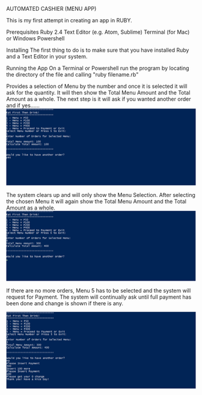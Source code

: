 AUTOMATED CASHIER (MENU APP)

This is my first attempt in creating an app in RUBY.

Prerequisites
Ruby 2.4 
Text Editor (e.g. Atom, Sublime)
Terminal (for Mac) or Windows Powershell

Installing
The first thing to do is to make sure that you have installed Ruby and a Text Editor in your system.

Running the App
On a Terminal or Powershell run the program by locating the directory of the file and calling "ruby filename.rb"

Provides a selection of Menu by the number and once it is selected it will ask for the quantity. It will then show the Total Menu Amount
and the Total Amount as a whole. The next step is it will ask if you wanted another order and if yes......
![alt text](https://github.com/marc-acm/cashier/blob/master/cashier1.png)


The system clears up and will only show the Menu Selection.  After selecting the chosen Menu it will again show the Total Menu Amount and
the Total Amount as a whole.  
![alt text](https://github.com/marc-acm/cashier/blob/master/cashier2.png)



If there are no more orders, Menu 5 has to be selected and the system will request for Payment.  The system will continually ask
until full payment has been done and change is shown if there is any.

![alt text](https://github.com/marc-acm/cashier/blob/master/cashier3.png)




